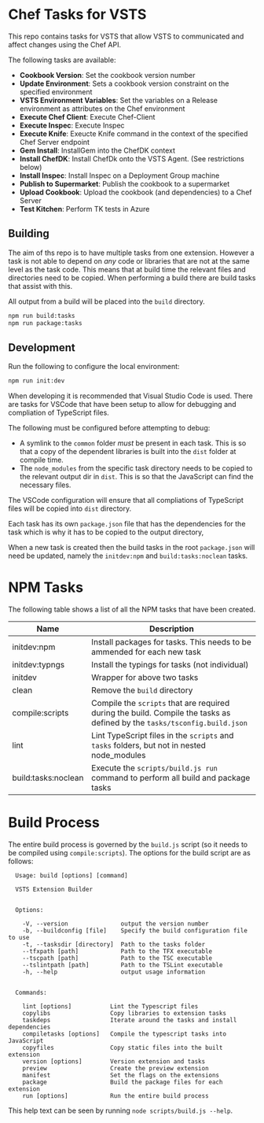 # Chef Tasks for VSTS

This repo contains tasks for VSTS that allow VSTS to communicated and affect changes using the Chef API.

The following tasks are available:

* **Cookbook Version**: Set the cookbook version number
* **Update Environment**: Sets a cookbook version constraint on the specified environment
* **VSTS Environment Variables**: Set the variables on a Release environment as attributes on the Chef environment
* **Execute Chef Client**: Execute Chef-Client
* **Execute Inspec**: Execute Inspec
* **Execute Knife**: Exeucte Knife command in the context of the specified Chef Server endpoint
* **Gem Install**: InstallGem into the ChefDK context
* **Install ChefDK**: Install ChefDk onto the VSTS Agent. (See restrictions below)
* **Install Inspec**: Install Inspec on a Deployment Group machine 
* **Publish to Supermarket**: Publish the cookbook to a supermarket
* **Upload Cookbook**: Upload the cookbook (and dependencies) to a Chef Server
* **Test Kitchen**: Perform TK tests in Azure

## Building

The aim of ths repo is to have multiple tasks from one extension.  However a task is not able to depend on _any_ code or libraries that are not at the same level as the task code.  This means that at build time the relevant files and directories need to be copied.  When performing a build there are build tasks that assist with this.

All output from a build will be placed into the `build` directory.

```bash
npm run build:tasks
npm run package:tasks
```

## Development

Run the following to configure the local environment:

```bash
npm run init:dev
```

When developing it is recommended that Visual Studio Code is used.  There are tasks for VSCode that have been setup to allow for debugging and compliation of TypeScript files.

The following must be configured before attempting to debug:

 - A symlink to the `common` folder _must_ be present in each task.  This is so that a copy of the dependent libraries is built into the `dist` folder at compile time.
 - The `node_modules` from the specific task directory needs to be copied to the relevant output dir in `dist`.  This is so that the JavaScript can find the necessary files.

The VSCode configuration will ensure that all compliations of TypeScript files will be copied into `dist` directory.

Each task has its own `package.json` file that has the dependencies for the task which is why it has to be copied to the output directory,

When a new task is created then the build tasks in the root `package.json` will need be updated, namely the `initdev:npm` and `build:tasks:noclean` tasks.

# NPM Tasks

The following table shows a list of all the NPM tasks that have been created.

| Name | Description |
|------|-------------|
| initdev:npm | Install packages for tasks.  This needs to be ammended for each new task |
| initdev:typngs | Install the typings for tasks (not individual) |
| initdev | Wrapper for above two tasks |
| clean | Remove the `build` directory |
| compile:scripts | Compile the `scripts` that are required during the build.  Compile the tasks as defined by the `tasks/tsconfig.build.json` |
| lint | Lint TypeScript files in the `scripts` and `tasks` folders, but not in nested node_modules |
| build:tasks:noclean | Execute the `scripts/build.js run` command to perform all build and package tasks |

# Build Process

The entire build process is governed by the `build.js` script (so it needs to be compiled using `compile:scripts`). The options for the build script are as follows:

```
  Usage: build [options] [command]

  VSTS Extension Builder


  Options:

    -V, --version               output the version number
    -b, --buildconfig [file]    Specify the build configuration file to use 
    -t, --tasksdir [directory]  Path to the tasks folder 
    --tfxpath [path]            Path to the TFX executable 
    --tscpath [path]            Path to the TSC executable 
    --tslintpath [path]         Path to the TSLint executable
    -h, --help                  output usage information


  Commands:

    lint [options]           Lint the Typescript files
    copylibs                 Copy libraries to extension tasks
    taskdeps                 Iterate around the tasks and install dependencies
    compiletasks [options]   Compile the typescript tasks into JavaScript
    copyfiles                Copy static files into the built extension
    version [options]        Version extension and tasks
    preview                  Create the preview extension
    manifest                 Set the flags on the extensions
    package                  Build the package files for each extension
    run [options]            Run the entire build process
```

This help text can be seen by running `node scripts/build.js --help`.